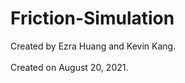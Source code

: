 # Friction-Simulation
Created by Ezra Huang and Kevin Kang. 
<br></br>
Created on August 20, 2021.
<br></br>